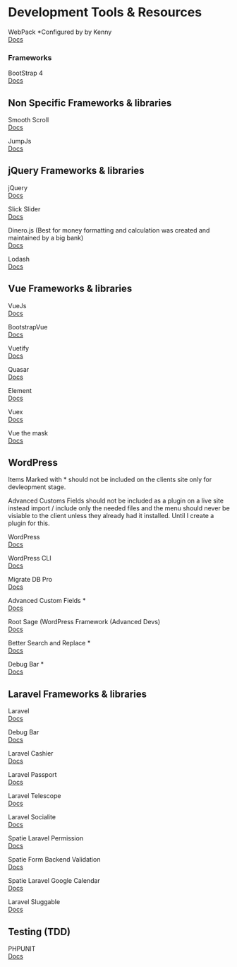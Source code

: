 # Development Tools & Resources

WebPack *Configured by by Kenny    
[Docs](https://github.com/orlando-marketers/webpack-starter)   

### Frameworks

BootStrap 4    
[Docs](https://getbootstrap.com/docs/4.3/getting-started/introduction/)

## Non Specific Frameworks & libraries

Smooth Scroll       
[Docs](https://github.com/cferdinandi/smooth-scroll)

JumpJs    
[Docs](https://github.com/callmecavs/jump.js)

## jQuery Frameworks & libraries

jQuery    
[Docs](https://jquery.com/)

Slick Slider    
[Docs](https://kenwheeler.github.io/slick/)

Dinero.js (Best for money formatting and calculation was created and maintained by a big bank)    
[Docs](https://sarahdayan.github.io/dinero.js/)

Lodash    
[Docs](https://lodash.com/)


## Vue Frameworks & libraries

VueJs    
[Docs](https://bootstrap-vue.js.org/docs)

BootstrapVue    
[Docs](https://bootstrap-vue.js.org/docs)

Vuetify    
[Docs](https://vuetifyjs.com/en/getting-started/quick-start)

Quasar    
[Docs](https://quasar.dev/start/pick-quasar-flavour)

Element    
[Docs](https://element.eleme.io/#/en-US)

Vuex    
[Docs](https://vuex.vuejs.org/guide/)

Vue the mask    
[Docs](https://vuejs-tips.github.io/vue-the-mask/)

## WordPress

Items Marked with * should not be included on the clients site only for devleopment stage.

Advanced Customs Fields should not be included as a plugin on a live site instead import / include only the needed files and the menu should never be visiable to the client unless they already had it installed. Until I create a plugin for this.

WordPress    
[Docs](https://codex.wordpress.org/Developer_Documentation)

WordPress CLI    
[Docs](https://wp-cli.org/)

Migrate DB Pro    
[Docs](https://deliciousbrains.com/wp-migrate-db-pro/)

Advanced Custom Fields *         
[Docs](https://www.advancedcustomfields.com/)

Root Sage (WordPress Framework (Advanced Devs)     
[Docs](https://roots.io/sage/)

Better Search and Replace *      
[Docs](https://wordpress.org/plugins/better-search-replace/)

Debug Bar *     
[Docs](https://wordpress.org/plugins/debug-bar/)



## Laravel Frameworks & libraries

Laravel    
[Docs](https://laravel.com/docs/)

Debug Bar    
[Docs](https://github.com/barryvdh/laravel-debugbar)

Laravel Cashier    
[Docs](https://laravel.com/docs/billing)

Laravel Passport    
[Docs](https://laravel.com/docs/passport)

Laravel Telescope    
[Docs](https://laravel.com/docs/telescope)

Laravel Socialite    
[Docs](https://laravel.com/docs/socialite)

Spatie Laravel Permission    
[Docs](https://github.com/spatie/laravel-permission)

Spatie Form  Backend Validation    
[Docs](https://github.com/spatie/form-backend-validation)

Spatie Laravel Google Calendar    
[Docs](https://github.com/spatie/laravel-google-calendar)

Laravel Sluggable    
[Docs](https://github.com/spatie/laravel-sluggable)

## Testing (TDD)

PHPUNIT    
[Docs](https://phpunit.readthedocs.io/en/)   

